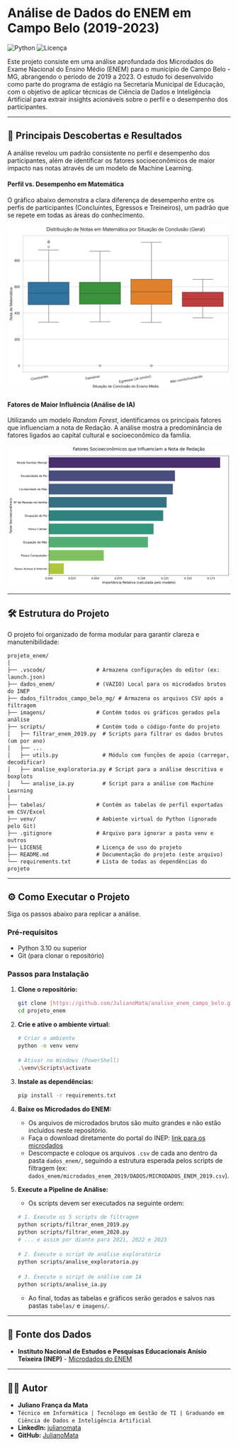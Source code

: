 # Análise de Dados do ENEM em Campo Belo (2019-2023)

![Python](https://img.shields.io/badge/Python-3.12-blue.svg)
![Licença](https://img.shields.io/badge/license-MIT-green.svg)

Este projeto consiste em uma análise aprofundada dos Microdados do Exame Nacional do Ensino Médio (ENEM) para o município de Campo Belo - MG, abrangendo o período de 2019 a 2023. O estudo foi desenvolvido como parte do programa de estágio na Secretaria Municipal de Educação, com o objetivo de aplicar técnicas de Ciência de Dados e Inteligência Artificial para extrair insights acionáveis sobre o perfil e o desempenho dos participantes.

---

## 🚀 Principais Descobertas e Resultados

A análise revelou um padrão consistente no perfil e desempenho dos participantes, além de identificar os fatores socioeconômicos de maior impacto nas notas através de um modelo de Machine Learning.

#### Perfil vs. Desempenho em Matemática
O gráfico abaixo demonstra a clara diferença de desempenho entre os perfis de participantes (Concluintes, Egressos e Treineiros), um padrão que se repete em todas as áreas do conhecimento.

![Boxplot de Desempenho em Matemática](./imagens/grafico_boxplot_situacao_NU_NOTA_MT.png)

#### Fatores de Maior Influência (Análise de IA)
Utilizando um modelo *Random Forest*, identificamos os principais fatores que influenciam a nota de Redação. A análise mostra a predominância de fatores ligados ao capital cultural e socioeconômico da família.

![Ranking de Fatores para Redação](./imagens/grafico_importancia_nu_nota_redacao.png)

---

## 🛠️ Estrutura do Projeto

O projeto foi organizado de forma modular para garantir clareza e manutenibilidade:
```
projeto_enem/
│
├── .vscode/                # Armazena configurações do editor (ex: launch.json)
├── dados_enem/             # (VAZIO) Local para os microdados brutos do INEP
├── dados_filtrados_campo_belo_mg/ # Armazena os arquivos CSV após a filtragem
├── imagens/                # Contém todos os gráficos gerados pela análise
├── scripts/                # Contém todo o código-fonte do projeto
│   ├── filtrar_enem_2019.py  # Scripts para filtrar os dados brutos (um por ano)
│   ├── ...
│   ├── utils.py              # Módulo com funções de apoio (carregar, decodificar)
│   ├── analise_exploratoria.py # Script para a análise descritiva e boxplots
│   └── analise_ia.py         # Script para a análise com Machine Learning
│
├── tabelas/                # Contém as tabelas de perfil exportadas em CSV/Excel
├── venv/                   # Ambiente virtual do Python (ignorado pelo Git)
├── .gitignore              # Arquivo para ignorar a pasta venv e outros
├── LICENSE                 # Licença de uso do projeto
├── README.md               # Documentação do projeto (este arquivo)
└── requirements.txt        # Lista de todas as dependências do projeto

```
---

## ⚙️ Como Executar o Projeto

Siga os passos abaixo para replicar a análise.

### Pré-requisitos
* Python 3.10 ou superior
* Git (para clonar o repositório)

### Passos para Instalação

1.  **Clone o repositório:**
    ```bash
    git clone [https://github.com/JulianoMata/analise_enem_campo_belo.git]
    cd projeto_enem
    ```

2.  **Crie e ative o ambiente virtual:**
    ```bash
    # Criar o ambiente
    python -m venv venv

    # Ativar no Windows (PowerShell)
    .\venv\Scripts\activate
    ```

3.  **Instale as dependências:**
    ```bash
    pip install -r requirements.txt
    ```

4.  **Baixe os Microdados do ENEM:**
    * Os arquivos de microdados brutos são muito grandes e não estão incluídos neste repositório.
    * Faça o download diretamente do portal do INEP: [link para os microdados](https://www.gov.br/inep/pt-br/acesso-a-informacao/dados-abertos/microdados/enem)
    * Descompacte e coloque os arquivos `.csv` de cada ano dentro da pasta `dados_enem/`, seguindo a estrutura esperada pelos scripts de filtragem (ex: `dados_enem/microdados_enem_2019/DADOS/MICRODADOS_ENEM_2019.csv`).

5.  **Execute a Pipeline de Análise:**
    * Os scripts devem ser executados na seguinte ordem:

    ```bash
    # 1. Execute os 5 scripts de filtragem
    python scripts/filtrar_enem_2019.py
    python scripts/filtrar_enem_2020.py
    # ... e assim por diante para 2021, 2022 e 2023

    # 2. Execute o script de análise exploratória
    python scripts/analise_exploratoria.py

    # 3. Execute o script de análise com IA
    python scripts/analise_ia.py
    ```
    * Ao final, todas as tabelas e gráficos serão gerados e salvos nas pastas `tabelas/` e `imagens/`.

---

## 📄 Fonte dos Dados
* **Instituto Nacional de Estudos e Pesquisas Educacionais Anísio Teixeira (INEP)** - [Microdados do ENEM](https://www.gov.br/inep/pt-br/acesso-a-informacao/dados-abertos/microdados/enem)

---

## 👨‍💻 Autor

* **Juliano França da Mata**
* ```Técnico em Informática | Tecnólogo em Gestão de TI | Graduando em Ciência de Dados e Inteligência Artificial```
* **LinkedIn:** [julianomata](https://www.linkedin.com/in/julianomata/)
* **GitHub:** [JulianoMata](https://github.com/JulianoMata)